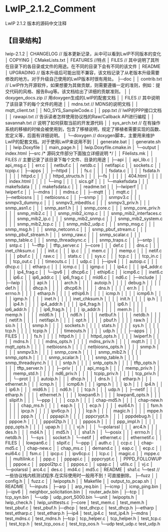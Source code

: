 # LwIP_2.1.2_Comment
LwIP 2.1.2 版本的源码中文注释


## 【目录结构】
lwip-2.1.2
│  CHANGELOG	// 版本更新记录，从中可以看到LwIP不同版本的变化
│  COPYING
│  CMakeLists.txt
│  FEATURES   //特点
│  FILES		// 其中说明了其所在目录下的各目录或文件的用途。在不同的目录下会有不同的该文件
│  README
│  UPGRADING	// 版本升级后可能出现不兼容，该文档记录了从老版本升级需要修改的地方。对于升级自己使用的LwIP版本时很有用处。
├─doc
│  │  contrib.txt	// LwIP作为开源软件，如果想要为其做贡献，则需要遵循一定的准则，例如：提交代码的风格、报告Bug等。该文档给出了详细的贡献准则。
│  │  doxygen_docs.zip	// 用doxygen生成的LwIP的配套文档
│  │  FILES			// 其中说明了该目录下的每个文件的用途
│  │  mdns.txt		// MDNS的说明文档
│  │  mqtt_client.txt
│  │  NO_SYS_SampleCode.c
│  │  ppp.txt		// lwIP的PPP接口文档
│  │  rawapi.txt	// 告诉读者怎样使用协议栈的Raw/Callback API进行编程
│  │  savannah.txt	// 说明了如何获取当前的开发源代码
│  │  sys_arch.txt  // 在有操作系统的移植的时候会被使用到，包含了移植说明，规定了移植者需要实现的函数、宏定义等，后面有详细说明。
│  └─doxygen		// doxygen脚本，主要用来维护LwIP的配套文档。对于使用LwIP来说用不到
│      │  generate.bat
│      │  generate.sh
│      │  lwip.Doxyfile
│      │  main_page.h
│      │  lwip.Doxyfile.cmake.in
│      └─output
│              index.html
├─src /* 源码文件部分下面独立详细说明 */
│  │  Filelists.mk
│  │  FILES		// 主要记录了该目录下每个文件、目录的用途
│  ├─api
│  │      api_lib.c
│  │      api_msg.c
│  │      err.c
│  │      netbuf.c
│  │      netdb.c
│  │      netifapi.c
│  │      sockets.c
│  │      tcpip.c
│  ├─apps
│  │  ├─httpd
│  │  │  │  fs.c
│  │  │  │  fsdata.c
│  │  │  │  fsdata.h
│  │  │  │  httpd.c
│  │  │  │  httpd_structs.h
│  │  │  ├─fs
│  │  │  │  │  404.html
│  │  │  │  │  index.html
│  │  │  │  └─img
│  │  │  │          sics.gif
│  │  │  └─makefsdata
│  │  │          makefsdata
│  │  │          makefsdata.c
│  │  │          readme.txt
│  │  ├─lwiperf
│  │  │      lwiperf.c
│  │  ├─mdns
│  │  │      mdns.c
│  │  ├─mqtt
│  │  │      mqtt.c
│  │  ├─netbiosns
│  │  │      netbiosns.c
│  │  ├─snmp
│  │  │      snmpv3.c
│  │  │      snmpv3_dummy.c
│  │  │      snmpv3_mbedtls.c
│  │  │      snmpv3_priv.h
│  │  │      snmp_asn1.c
│  │  │      snmp_asn1.h
│  │  │      snmp_core.c
│  │  │      snmp_core_priv.h
│  │  │      snmp_mib2.c
│  │  │      snmp_mib2_icmp.c
│  │  │      snmp_mib2_interfaces.c
│  │  │      snmp_mib2_ip.c
│  │  │      snmp_mib2_snmp.c
│  │  │      snmp_mib2_system.c
│  │  │      snmp_mib2_tcp.c
│  │  │      snmp_mib2_udp.c
│  │  │      snmp_msg.c
│  │  │      snmp_msg.h
│  │  │      snmp_netconn.c
│  │  │      snmp_pbuf_stream.c
│  │  │      snmp_pbuf_stream.h
│  │  │      snmp_raw.c
│  │  │      snmp_scalar.c
│  │  │      snmp_table.c
│  │  │      snmp_threadsync.c
│  │  │      snmp_traps.c
│  │  ├─sntp
│  │  │      sntp.c
│  │  └─tftp
│  │          tftp_server.c
│  ├─core
│  │  │  def.c
│  │  │  dns.c
│  │  │  inet_chksum.c
│  │  │  init.c
│  │  │  ip.c
│  │  │  mem.c
│  │  │  memp.c
│  │  │  netif.c
│  │  │  pbuf.c
│  │  │  raw.c
│  │  │  stats.c
│  │  │  sys.c
│  │  │  tcp.c
│  │  │  tcp_in.c
│  │  │  tcp_out.c
│  │  │  timeouts.c
│  │  │  udp.c
│  │  ├─ipv4
│  │  │      autoip.c
│  │  │      dhcp.c
│  │  │      etharp.c
│  │  │      icmp.c
│  │  │      igmp.c
│  │  │      ip4.c
│  │  │      ip4_addr.c
│  │  │      ip4_frag.c
│  │  └─ipv6
│  │          dhcp6.c
│  │          ethip6.c
│  │          icmp6.c
│  │          inet6.c
│  │          ip6.c
│  │          ip6_addr.c
│  │          ip6_frag.c
│  │          mld6.c
│  │          nd6.c
│  ├─include
│  │  ├─lwip
│  │  │  │  api.h
│  │  │  │  arch.h
│  │  │  │  autoip.h
│  │  │  │  debug.h
│  │  │  │  def.h
│  │  │  │  dhcp.h
│  │  │  │  dhcp6.h
│  │  │  │  dns.h
│  │  │  │  err.h
│  │  │  │  errno.h
│  │  │  │  etharp.h
│  │  │  │  ethip6.h
│  │  │  │  icmp.h
│  │  │  │  icmp6.h
│  │  │  │  igmp.h
│  │  │  │  inet.h
│  │  │  │  inet_chksum.h
│  │  │  │  init.h
│  │  │  │  ip.h
│  │  │  │  ip4.h
│  │  │  │  ip4_addr.h
│  │  │  │  ip4_frag.h
│  │  │  │  ip6.h
│  │  │  │  ip6_addr.h
│  │  │  │  ip6_frag.h
│  │  │  │  ip_addr.h
│  │  │  │  mem.h
│  │  │  │  memp.h
│  │  │  │  mld6.h
│  │  │  │  nd6.h
│  │  │  │  netbuf.h
│  │  │  │  netdb.h
│  │  │  │  netif.h
│  │  │  │  netifapi.h
│  │  │  │  opt.h
│  │  │  │  pbuf.h
│  │  │  │  raw.h
│  │  │  │  sio.h
│  │  │  │  snmp.h
│  │  │  │  sockets.h
│  │  │  │  stats.h
│  │  │  │  sys.h
│  │  │  │  tcp.h
│  │  │  │  tcpip.h
│  │  │  │  timeouts.h
│  │  │  │  udp.h
│  │  │  ├─apps
│  │  │  │      FILES
│  │  │  │      fs.h
│  │  │  │      httpd.h
│  │  │  │      httpd_opts.h
│  │  │  │      lwiperf.h
│  │  │  │      mdns.h
│  │  │  │      mdns_opts.h
│  │  │  │      mdns_priv.h
│  │  │  │      mqtt.h
│  │  │  │      mqtt_opts.h
│  │  │  │      netbiosns.h
│  │  │  │      netbiosns_opts.h
│  │  │  │      snmp.h
│  │  │  │      snmpv3.h
│  │  │  │      snmp_core.h
│  │  │  │      snmp_mib2.h
│  │  │  │      snmp_opts.h
│  │  │  │      snmp_scalar.h
│  │  │  │      snmp_table.h
│  │  │  │      snmp_threadsync.h
│  │  │  │      sntp.h
│  │  │  │      sntp_opts.h
│  │  │  │      tftp_opts.h
│  │  │  │      tftp_server.h
│  │  │  ├─priv
│  │  │  │      api_msg.h
│  │  │  │      memp_priv.h
│  │  │  │      memp_std.h
│  │  │  │      nd6_priv.h
│  │  │  │      tcpip_priv.h
│  │  │  │      tcp_priv.h
│  │  │  └─prot
│  │  │          autoip.h
│  │  │          dhcp.h
│  │  │          dns.h
│  │  │          etharp.h
│  │  │          ethernet.h
│  │  │          icmp.h
│  │  │          icmp6.h
│  │  │          igmp.h
│  │  │          ip.h
│  │  │          ip4.h
│  │  │          ip6.h
│  │  │          mld6.h
│  │  │          nd6.h
│  │  │          tcp.h
│  │  │          udp.h
│  │  ├─netif
│  │  │  │  etharp.h
│  │  │  │  ethernet.h
│  │  │  │  lowpan6.h
│  │  │  │  lowpan6_opts.h
│  │  │  │  slipif.h
│  │  │  └─ppp
│  │  │      │  ccp.h
│  │  │      │  chap-md5.h
│  │  │      │  chap-new.h
│  │  │      │  chap_ms.h
│  │  │      │  eap.h
│  │  │      │  ecp.h
│  │  │      │  eui64.h
│  │  │      │  fsm.h
│  │  │      │  ipcp.h
│  │  │      │  ipv6cp.h
│  │  │      │  lcp.h
│  │  │      │  magic.h
│  │  │      │  mppe.h
│  │  │      │  ppp.h
│  │  │      │  pppapi.h
│  │  │      │  pppcrypt.h
│  │  │      │  pppdebug.h
│  │  │      │  pppoe.h
│  │  │      │  pppol2tp.h
│  │  │      │  pppos.h
│  │  │      │  ppp_impl.h
│  │  │      │  ppp_opts.h
│  │  │      │  upap.h
│  │  │      │  vj.h
│  │  │      └─polarssl
│  │  │              arc4.h
│  │  │              des.h
│  │  │              md4.h
│  │  │              md5.h
│  │  │              sha1.h
│  │  └─posix
│  │      │  errno.h
│  │      │  netdb.h
│  │      └─sys
│  │              socket.h
│  └─netif
│      │  ethernet.c
│      │  ethernetif.c
│      │  FILES
│      │  lowpan6.c
│      │  slipif.c
│      └─ppp
│          │  auth.c
│          │  ccp.c
│          │  chap-md5.c
│          │  chap-new.c
│          │  chap_ms.c
│          │  demand.c
│          │  eap.c
│          │  ecp.c
│          │  eui64.c
│          │  fsm.c
│          │  ipcp.c
│          │  ipv6cp.c
│          │  lcp.c
│          │  magic.c
│          │  mppe.c
│          │  multilink.c
│          │  ppp.c
│          │  pppapi.c
│          │  pppcrypt.c
│          │  PPPD_FOLLOWUP
│          │  pppoe.c
│          │  pppol2tp.c
│          │  pppos.c
│          │  upap.c
│          │  utils.c
│          │  vj.c
│          └─polarssl
│                  arc4.c
│                  des.c
│                  md4.c
│                  md5.c
│                  README
│                  sha1.c
└─test	// 一些协议栈内核测试程序.在实际使用时一般用不到！可直接删除。
    ├─fuzz
    │  │  config.h
    │  │  fuzz.c
    │  │  lwipopts.h
    │  │  Makefile
    │  │  output_to_pcap.sh
    │  │  README
    │  └─inputs
    │      ├─arp
    │      │      arp_req.bin
    │      ├─icmp
    │      │      icmp_ping.bin
    │      ├─ipv6
    │      │      neighbor_solicitation.bin
    │      │      router_adv.bin
    │      ├─tcp
    │      │      tcp_syn.bin
    │      └─udp
    │              udp_port_5000.bin
    └─unit
        │  lwipopts.h
        │  lwip_check.h
        │  lwip_unittests.c
        ├─core
        │      test_mem.c
        │      test_mem.h
        │      test_pbuf.c
        │      test_pbuf.h
        ├─dhcp
        │      test_dhcp.c
        │      test_dhcp.h
        ├─etharp
        │      test_etharp.c
        │      test_etharp.h
        ├─ip4
        │      test_ip4.c
        │      test_ip4.h
        ├─mdns
        │      test_mdns.c
        │      test_mdns.h
        ├─tcp
        │      tcp_helper.c
        │      tcp_helper.h
        │      test_tcp.c
        │      test_tcp.h
        │      test_tcp_oos.c
        │      test_tcp_oos.h
        └─udp
                test_udp.c
                test_udp.h
